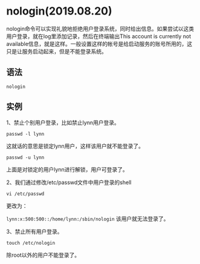 # nologin(2019.08.20)

nologin命令可以实现礼貌地拒绝用户登录系统，同时给出信息。如果尝试以这类用户登录，就在log里添加记录，然后在终端输出This account is currently not available信息，就是这样。一般设置这样的帐号是给启动服务的账号所用的，这只是让服务启动起来，但是不能登录系统。

## 语法

`nologin`

## 实例

1、禁止个别用户登录，比如禁止lynn用户登录。

`passwd -l lynn`

这就话的意思是锁定lynn用户，这样该用户就不能登录了。  

`passwd -u lynn`

上面是对锁定的用户lynn进行解锁，用户可登录了。    

2、我们通过修改/etc/passwd文件中用户登录的shell

`vi /etc/passwd`

更改为：

`lynn:x:500:500::/home/lynn:/sbin/nologin`
该用户就无法登录了。 

3、禁止所有用户登录。

`touch /etc/nologin`

除root以外的用户不能登录了。 